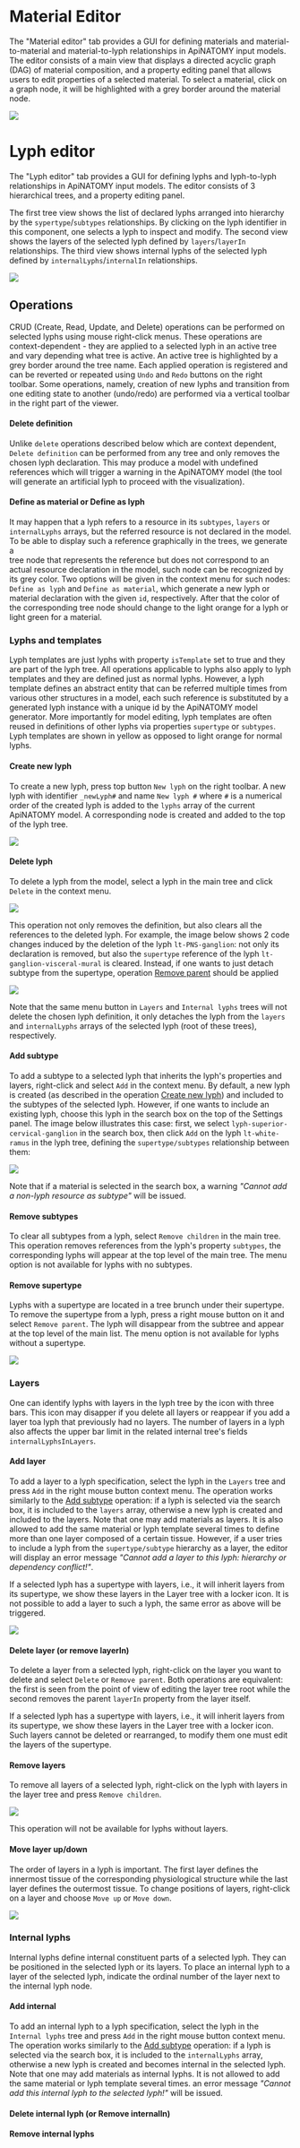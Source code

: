 # Material Editor 

The "Material editor" tab provides a GUI for defining materials and material-to-material and material-to-lyph relationships 
in ApiNATOMY input models. The editor consists of a main view that displays a directed acyclic graph (DAG) 
of material composition, and a property editing panel that allows users to edit properties of a selected material.
To select a material, click on a graph node, it will be highlighted with a grey border around the material node.


<img class="screen-shot no-border" src="asset/materialEditor.png">

# Lyph editor

The "Lyph editor" tab provides a GUI for defining lyphs and lyph-to-lyph relationships in 
ApiNATOMY input models. The editor consists of 3 hierarchical trees, and a property editing panel.

The first tree view shows the list of declared lyphs arranged into hierarchy by the 
`sypertype`/`subtypes` relationships. By clicking on the lyph identifier in this component, one selects 
a lyph to inspect and modify. The second view shows the layers of the selected lyph defined by 
`layers`/`layerIn` relationships. The third view shows internal lyphs of the selected lyph 
defined by `internalLyphs`/`internalIn` relationships. 

<img class="screen-shot no-border" src="asset/lyphEditor.png">

## Operations
CRUD (Create, Read, Update, and Delete) operations can be performed on selected lyphs using mouse right-click 
menus. These operations are context-dependent - they are applied to a selected lyph in an active tree and vary depending
what tree is active. An active tree is highlighted by a grey border around the tree name. Each applied operation is registered and can be 
reverted or repeated using `Undo` and `Redo` buttons on the right toolbar.
Some operations, namely, creation of new lyphs
and transition from one editing state to another (undo/redo) are performed via a vertical toolbar in the right 
part of the viewer. 

#### Delete definition
Unlike `delete` operations described below which are context dependent, `Delete definition` can be performed from any 
tree and only removes the chosen lyph 
declaration. This may produce a model with undefined references which will trigger a warning in the ApiNATOMY model (the tool will generate 
an artificial lyph to proceed with the visualization).  

#### Define as material or Define as lyph
It may happen that a lyph refers to a resource in its `subtypes`, `layers` or `internalLyphs` arrays, but the referred
resource is not declared in the model. To be able to display such a reference graphically in the trees, we generate a  
tree node that represents the reference but does not correspond to an actual resource declaration in the model, such node
can be recognized by its grey color. Two options will be given in the context menu for such nodes: `Define as lyph` and 
`Define as material`, which generate a new lyph or material declaration with the given `id`, respectively. After that the color
of the corresponding tree node should change to the light orange for a lyph or light green for a material. 

### Lyphs and templates
Lyph templates are just lyphs with property `isTemplate` set to true and they are part of the lyph tree. 
All operations applicable to lyphs also apply to lyph templates and they are defined just as normal lyphs. 
However, a lyph template defines an abstract entity that can be referred multiple times from various other structures 
in a model, each such reference is substituted by a generated lyph instance
with a unique id by the ApiNATOMY model generator. 
More importantly for model editing, lyph templates are often reused in definitions of other lyphs via properties
`supertype` or `subtypes`. Lyph templates are shown in yellow as opposed to light orange for normal lyphs. 

#### Create new lyph
To create a new lyph, press top button `New lyph` on the right toolbar. A new lyph with identifier
`_newLyph#` and name `New lyph #` where `#` is a numerical order of the created lyph is added to the `lyphs` array 
of the current ApiNATOMY model. A corresponding node is created and added to the top of the lyph tree.  

<img class="screen-shot no-border" src="asset/lyphEditor-newLyph.png">

#### Delete lyph 
To delete a lyph from the model, select a lyph in the main tree and click `Delete` in the context menu. 

<img class="screen-shot no-border" src="asset/lyphEditor-contextMenu.png">

This operation not only removes the definition, but also clears all the references to the deleted lyph. For example,
the image below shows 2 code changes induced by the deletion of the lyph `lt-PNS-ganglion`: not only its 
declaration is removed, but also the `supertype` reference of the lyph `lt-ganglion-visceral-mural` 
is cleared. Instead, if one wants to just detach subtype from the supertype, operation [Remove parent](#remove-supertype) 
should be applied

<img class="screen-shot no-border" src="asset/lyphEditor-deleteLyph.png">

Note that the same menu button in `Layers` and `Internal lyphs` trees will not delete the chosen lyph definition,
it only detaches the lyph from the `layers` and `internalLyphs` arrays of the selected lyph (root of these trees), respectively.

#### Add subtype
To add a subtype to a selected lyph that inherits the lyph's properties and layers, right-click and select `Add` in the 
context menu. By default, a new lyph is created (as described in the operation [Create new lyph](#create-new-lyph)) 
and included to the subtypes of the selected lyph. However, if one wants to include an existing lyph, 
choose this lyph in the search box on the top of the Settings panel. The image below illustrates 
this case: first, we select `lyph-superior-cervical-ganglion` in the search box, then click `Add` on the lyph `lt-white-ramus` 
in the lyph tree, defining the `supertype/subtypes` relationship between them:     

<img class="screen-shot no-border" src="asset/lyphEditor-addSubtype.png">

Note that if a material is selected in the search box, a warning *"Cannot add a non-lyph resource as subtype"* will be issued.

#### Remove subtypes
To clear all subtypes from a lyph, select `Remove children` in the main tree. This operation removes references from the
lyph's property `subtypes`, the corresponding lyphs will appear at the top level of the main tree. The menu option is not 
available for lyphs with no subtypes.

#### Remove supertype
Lyphs with a supertype are located in a tree brunch under their supertype. To remove the supertype from a lyph, 
press a right mouse button on it and select `Remove parent`. The lyph will disappear from the subtree and appear 
at the top level of the main list. The menu option is not available for lyphs without a supertype.

<img class="screen-shot no-border" src="asset/lyphEditor-removeSupertype.png">


### Layers 
One can identify lyphs with layers in the lyph tree by the icon with three bars. This icon may disapper if you delete all
layers or reappear if you add a layer toa  lyph that previously had no layers. The number of layers in a lyph also affects
the upper bar limit in the related internal tree's fields `internalLyphsInLayers`.   

#### Add layer
To add a layer to a lyph specification, select the lyph in the `Layers` tree and press `Add` in the right mouse button
context menu. The operation works similarly to the [Add subtype](#add-subtype) operation: if a lyph is selected via the search box,
it is included to the `layers` array, otherwise a new lyph is created and included to the layers. Note that one may add 
materials as layers. It is also allowed to add the same material or lyph template several times to define more than one layer 
composed of a certain tissue. However, if a user tries to include a lyph from the `supertype/subtype` hierarchy as a layer,
the editor will display an error message *"Cannot add a layer to this lyph: hierarchy or dependency conflict!"*.

If a selected lyph has a supertype with layers, i.e., it will inherit layers from its supertype, we show these layers 
in the Layer tree with a locker icon. It is not possible to add a layer to such a lyph, the same error as above will be triggered.

<img class="screen-shot no-border" src="asset/lyphEditor-addLayerFail.png">

#### Delete layer (or remove layerIn)
To delete a layer from a selected lyph, right-click on the layer you want to delete and select `Delete` or `Remove parent`.
Both operations are equivalent: the first is seen from the point of view of editing the layer tree root while the second 
removes the parent `layerIn` property from the layer itself.

If a selected lyph has a supertype with layers, i.e., it will inherit layers from its supertype, we show these layers 
in the Layer tree with a locker icon. Such layers cannot be deleted or rearranged, to modify them one must edit the layers
of the supertype.

#### Remove layers

To remove all layers of a selected lyph, right-click on the lyph with layers in the layer tree and press `Remove children`.

<img class="screen-shot no-border" src="asset/lyphEditor-removeLayers.png">

This operation will not be available for lyphs without layers.

#### Move layer up/down

The order of layers in a lyph is important. The first layer defines the innermost tissue of the corresponding physiological
structure while the last layer defines the outermost tissue. To change positions of layers, right-click on a layer and
choose `Move up` or `Move down`.

<img class="screen-shot no-border" src="asset/lyphEditor-layersReorder.png">

### Internal lyphs
Internal lyphs define internal constituent parts of a selected lyph. They can be positioned in the selected lyph or its 
layers. To place an internal lyph to a layer of the selected lyph, indicate the ordinal number of the layer next to the
internal lyph node.  

#### Add internal
To add an internal lyph to a lyph specification, select the lyph in the `Internal lyphs` tree and press `Add` in the
right mouse button context menu. The operation works similarly to the [Add subtype](#add-subtype) operation: if a lyph 
is selected via the search box, it is included to the `internalLyphs` array, otherwise a new lyph is created and becomes 
internal in the selected lyph. Note that one may add materials as internal lyphs. It is not allowed to add the same 
material or lyph template several times. an error message *"Cannot add this internal lyph to the selected lyph!"* will 
be issued.

#### Delete internal lyph (or Remove internalIn)

#### Remove internal lyphs

